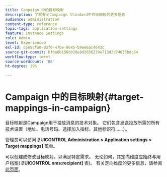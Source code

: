 ```yaml
---
title: Campaign 中的目标映射
description: 了解有关Campaign Standard中目标映射的更多信息
audience: administration
content-type: reference
topic-tags: application-settings
feature: Instance Settings
role: Admin
level: Experienced
exl-id: d5e5cfa8-03f0-47be-9645-b9ee6ac4643c
source-git-commit: bfba6b156d020e8d2656239e713d2d24625bda54
workflow-type: tm+mt
source-wordcount: '86'
ht-degree: 19%

---
```


# Campaign 中的目标映射{#target-mappings-in-campaign}

目标映射是Campaign用于投放消息的技术对象。 它们包含发送投放所需的所有技术设置（地址、电话号码、选择加入指标、其他标识符……）。

管理员可以访问 **[!UICONTROL Administration > Application settings > Target mappings]** 菜单。

可以创建或修改目标映射，以满足特定需求。 无论如何，其定向维度应始终与用户档案( **[!UICONTROL nms:recipient]** 表)。 有关定向维度的更多信息，请参阅[此页面](../../automating/using/query.md#targeting-dimensions-and-resources)。
